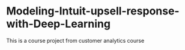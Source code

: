 # Modeling-Intuit-upsell-response-with-Deep-Learning
This is a course project from customer analytics course
